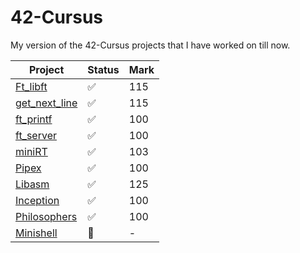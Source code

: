 # 42-Cursus
My version of the 42-Cursus projects that I have worked on till now.

| Project                                                             | Status | Mark |
|---------------------------------------------------------------------|--------|------|
| <a href="https://github.com/EniddeallA/ft_libft">Ft_libft</a>       |   ✅   |  115 |
| <a href="https://github.com/EniddeallA/ft_libft">get_next_line</a>  |   ✅   |  115 |
| <a href="https://github.com/EniddeallA/ft_libft">ft_printf</a>      |   ✅   |  100 |
| <a href="https://github.com/EniddeallA/ft_libft">ft_server</a>      |   ✅   |  100 |
| <a href="https://github.com/EniddeallA/ft_libft">miniRT</a>         |   ✅   |  103 |
| <a href="https://github.com/EniddeallA/ft_libft">Pipex</a>          |   ✅   |  100 |
| <a href="https://github.com/EniddeallA/ft_libft">Libasm</a>         |   ✅   |  125 |
| <a href="https://github.com/EniddeallA/ft_libft">Inception</a>      |   ✅   |  100 |
| <a href="https://github.com/EniddeallA/ft_libft">Philosophers</a>   |   ✅   |  100 |
| <a href="https://github.com/EniddeallA/ft_libft">Minishell</a>      |   🔳   |   -  |
